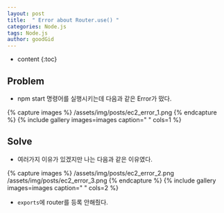 ```yaml
---
layout: post
title:  " Error about Router.use() "
categories: Node.js
tags: Node.js
author: goodGid
---
```

* content
{:toc}

## Problem

* npm start 명령어를 실행시키는데 다음과 같은 Error가 떴다. 

{% capture images %}
	/assets/img/posts/ec2_error_1.png
{% endcapture %}
{% include gallery images=images caption=" " cols=1 %}

## Solve

* 여러가지 이유가 있겠지만 나는 다음과 같은 이유였다.

{% capture images %}
	/assets/img/posts/ec2_error_2.png
	/assets/img/posts/ec2_error_3.png
{% endcapture %}
{% include gallery images=images caption=" " cols=2 %}

* `exports`에 router를 등록 안해줬다.
